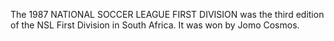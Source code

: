The 1987 NATIONAL SOCCER LEAGUE FIRST DIVISION was the third edition of the NSL First Division in South Africa. It was won by Jomo Cosmos.
